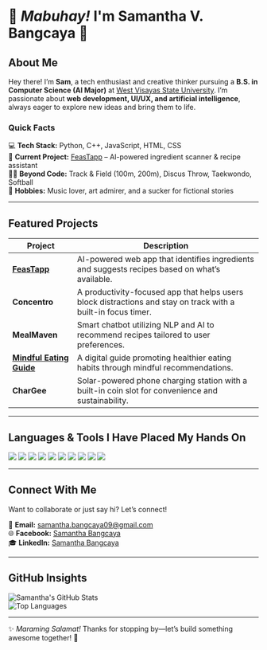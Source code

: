 # 🌟 _Mabuhay!_ I'm Samantha V. Bangcaya 👋  

## About Me  
Hey there! I’m **Sam**, a tech enthusiast and creative thinker pursuing a **B.S. in Computer Science (AI Major)** at [West Visayas State University](https://www.wvsu.edu.ph/). I’m passionate about **web development, UI/UX, and artificial intelligence**, always eager to explore new ideas and bring them to life.  

### Quick Facts  
💻 **Tech Stack:** Python, C++, JavaScript, HTML, CSS  
🚀 **Current Project:** [FeasTapp](https://github.com/svbangcaya/FeasTapp1) – AI-powered ingredient scanner & recipe assistant  
🏃‍♀️ **Beyond Code:** Track & Field (100m, 200m), Discus Throw, Taekwondo, Softball  
🎷 **Hobbies:** Music lover, art admirer, and a sucker for fictional stories  

---

## Featured Projects  

| **Project** | **Description** |
|------------|----------------|
| [**FeasTapp**](https://github.com/svbangcaya/FeasTapp1) | AI-powered web app that identifies ingredients and suggests recipes based on what’s available. |
| **Concentro** | A productivity-focused app that helps users block distractions and stay on track with a built-in focus timer. |
| **MealMaven** | Smart chatbot utilizing NLP and AI to recommend recipes tailored to user preferences. |
| [**Mindful Eating Guide**](https://mindful-eating-guide-recommendation-h3uwhhjmtswz25dcidah2l.streamlit.app/#mindful-eating-guide-recommendation) | A digital guide promoting healthier eating habits through mindful recommendations. |
| **CharGee** | Solar-powered phone charging station with a built-in coin slot for convenience and sustainability. |

---

## Languages & Tools I Have Placed My Hands On  

<p align="left">  
  <img src="https://img.shields.io/badge/-C++-00599C?style=flat-square&logo=c%2B%2B&logoColor=white"/>  
  <img src="https://img.shields.io/badge/-Python-3776AB?style=flat-square&logo=python&logoColor=white"/>  
  <img src="https://img.shields.io/badge/-JavaScript-F7DF1E?style=flat-square&logo=javascript&logoColor=black"/>  
  <img src="https://img.shields.io/badge/-HTML5-E34F26?style=flat-square&logo=html5&logoColor=white"/>  
  <img src="https://img.shields.io/badge/-CSS3-1572B6?style=flat-square&logo=css3&logoColor=white"/>  
  <img src="https://img.shields.io/badge/-React-61DAFB?style=flat-square&logo=react&logoColor=black"/>  
  <img src="https://img.shields.io/badge/-Figma-F24E1E?style=flat-square&logo=figma&logoColor=white"/>  
  <img src="https://img.shields.io/badge/-VS%20Code-007ACC?style=flat-square&logo=visual-studio-code&logoColor=white"/>  
  <img src="https://img.shields.io/badge/-Git-F05032?style=flat-square&logo=git&logoColor=white"/>  
  <img src="https://img.shields.io/badge/-Node.js-339933?style=flat-square&logo=node.js&logoColor=white"/>  
</p>  

---

## Connect With Me  
Want to collaborate or just say hi? Let’s connect!  

📧 **Email:** samantha.bangcaya09@gmail.com  
🌐 **Facebook:** [Samantha Bangcaya](https://www.facebook.com/profile.php?id=100071719083338)  
🎓 **LinkedIn:** [Samantha Bangcaya](https://www.linkedin.com/in/samanthabangcaya/)  

---

## GitHub Insights  

![Samantha's GitHub Stats](https://github-readme-stats.vercel.app/api?username=svbangcaya&show_icons=true&theme=tokyonight)  
![Top Languages](https://github-readme-stats.vercel.app/api/top-langs/?username=svbangcaya&layout=compact&theme=tokyonight)  

---

✨ _Maraming Salamat!_ Thanks for stopping by—let’s build something awesome together! 🚀
